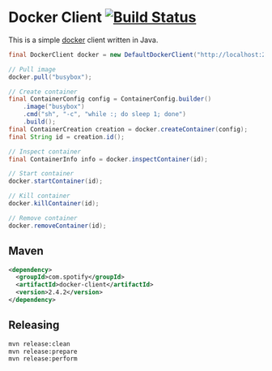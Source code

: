 Docker Client [![Build Status](https://travis-ci.org/spotify/docker-client.svg)](https://travis-ci.org/spotify/docker-client)
=============

This is a simple [docker](https://github.com/dotcloud/docker) client written in Java.

```java
final DockerClient docker = new DefaultDockerClient("http://localhost:2375");

// Pull image
docker.pull("busybox");

// Create container
final ContainerConfig config = ContainerConfig.builder()
    .image("busybox")
    .cmd("sh", "-c", "while :; do sleep 1; done")
    .build();
final ContainerCreation creation = docker.createContainer(config);
final String id = creation.id();

// Inspect container
final ContainerInfo info = docker.inspectContainer(id);

// Start container
docker.startContainer(id);

// Kill container
docker.killContainer(id);

// Remove container
docker.removeContainer(id);
```

Maven
-----

```xml
<dependency>
  <groupId>com.spotify</groupId>
  <artifactId>docker-client</artifactId>
  <version>2.4.2</version>
</dependency>
```


Releasing
---------

```sh
mvn release:clean
mvn release:prepare
mvn release:perform
```
